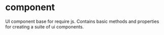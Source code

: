 component
=========

UI component base for require js. Contains basic methods and properties for creating a suite of ui components.